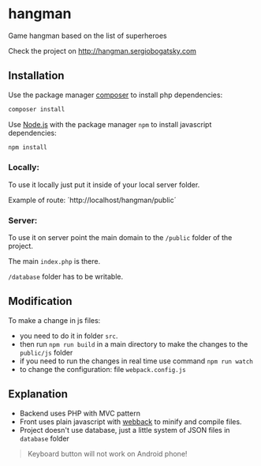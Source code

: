 # hangman
Game hangman based on the list of superheroes

Check the project on http://hangman.sergiobogatsky.com

## Installation

Use the package manager [composer](https://getcomposer.org/) to install php dependencies:

```bash
composer install
```

Use [Node.js](https://nodejs.org) with the package manager `npm` to install javascript dependencies:

```bash
npm install
```
### Locally:

To use it locally just put it inside of your local server folder.

Example of route: ´http://localhost/hangman/public´

### Server:

To use it on server point the main domain to the `/public` folder of the project. 

The main `index.php` is there.

`/database` folder has to be writable.


## Modification

To make a change in js files:
 
 * you need to do it in folder `src`.
 * then run `npm run build` in a main directory to make the changes to the `public/js` folder
 * if you need to run the changes in real time use command `npm run watch`
 * to change the configuration: file `webpack.config.js`

## Explanation

* Backend uses PHP with MVC pattern
* Front uses plain javascript with [webback](https://webpack.js.org/) to minify and compile files.
* Project doesn't use database, just a little system of JSON files in `database` folder
> Keyboard button will not work on Android phone!